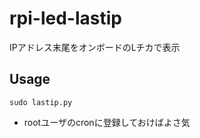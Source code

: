 # rpi-led-lastip
IPアドレス末尾をオンボードのLチカで表示

## Usage

```
sudo lastip.py
```

* rootユーザのcronに登録しておけばよさ気
